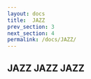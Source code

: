 ```yaml
---
layout: docs
title:  JAZZ
prev_section: 3
next_section: 4
permalink: /docs/JAZZ/
---
```

## JAZZ JAZZ JAZZ

